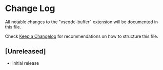 # Change Log

All notable changes to the "vscode-buffer" extension will be documented in this file.

Check [Keep a Changelog](http://keepachangelog.com/) for recommendations on how to structure this file.

## [Unreleased]

- Initial release